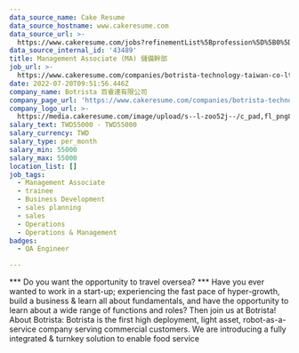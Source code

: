 ```yaml
---
data_source_name: Cake Resume
data_source_hostname: www.cakeresume.com
data_source_url: >-
  https://www.cakeresume.com/jobs?refinementList%5Bprofession%5D%5B0%5D=engineering_qa-engineer&refinementList%5Bsalary_type%5D=per_month&refinementList%5Bsalary_currency%5D=TWD&range%5Bsalary_range%5D%5Bmax%5D=600000
data_source_internal_id: '43489'
title: Management Associate (MA) 儲備幹部
job_url: >-
  https://www.cakeresume.com/companies/botrista-technology-taiwan-co-ltd/jobs/management-associate-ma-reserve-officer
date: 2022-07-20T09:51:56.446Z
company_name: Botrista 百睿達有限公司
company_page_url: 'https://www.cakeresume.com/companies/botrista-technology-taiwan-co-ltd'
company_logo_url: >-
  https://media.cakeresume.com/image/upload/s--l-zoo52j--/c_pad,fl_png8,h_200,w_200/v1652347799/i1jshlwi6nf5qhbzeguz.png
salary_text: TWD55000 - TWD55000
salary_currency: TWD
salary_type: per_month
salary_min: 55000
salary_max: 55000
location_list: []
job_tags:
  - Management Associate
  - trainee
  - Business Development
  - sales planning
  - sales
  - Operations
  - Operations & Management
badges:
  - QA Engineer

---
```


*** Do you want the opportunity to travel oversea? *** Have you ever wanted to work in a start-up; experiencing the fast pace of hyper-growth, build a business & learn all about fundamentals, and have the opportunity to learn about a wide range of functions and roles? Then join us at Botrista! About Botrista: Botrista is the first high deployment, light asset, robot-as-a-service company serving commercial customers. We are introducing a fully integrated & turnkey solution to enable food service 